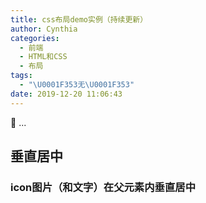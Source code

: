 ```yaml
---
title: css布局demo实例（持续更新）
author: Cynthia
categories:
  - 前端
  - HTML和CSS
  - 布局
tags:
  - "\U0001F353无\U0001F353"
date: 2019-12-20 11:06:43
---
```


🐰
...
<!--more-->

## 垂直居中

### icon图片（和文字）在父元素内垂直居中

<script async src="//jsrun.pro/8tWKp/embed/all/light/"></script>

